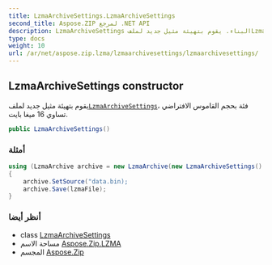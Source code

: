 ```yaml
---
title: LzmaArchiveSettings.LzmaArchiveSettings
second_title: Aspose.ZIP لمرجع .NET API
description: LzmaArchiveSettings البناء. يقوم بتهيئة مثيل جديد لملفLzmaArchiveSettingsفئة بحجم القاموس الافتراضي  تساوي 16 ميغا بايت.
type: docs
weight: 10
url: /ar/net/aspose.zip.lzma/lzmaarchivesettings/lzmaarchivesettings/
---
```

## LzmaArchiveSettings constructor

يقوم بتهيئة مثيل جديد لملف[`LzmaArchiveSettings`](../)فئة بحجم القاموس الافتراضي ، تساوي 16 ميغا بايت.

```csharp
public LzmaArchiveSettings()
```

### أمثلة

```csharp
using (LzmaArchive archive = new LzmaArchive(new LzmaArchiveSettings() { DictionarySize = 1048576 } )
{
    archive.SetSource("data.bin);
    archive.Save(lzmaFile);
}
```

### أنظر أيضا

* class [LzmaArchiveSettings](../)
* مساحة الاسم [Aspose.Zip.LZMA](../../lzmaarchivesettings/)
* المجسم [Aspose.Zip](../../../)



